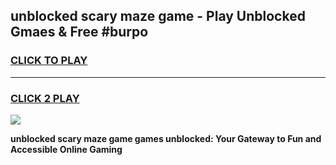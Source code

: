 
## unblocked scary maze game - Play Unblocked Gmaes & Free #burpo
<h3>
<a href="https://news.freeplayer.one?title=unblocked_scary_maze_game&ref=24F">CLICK TO PLAY</a></h3>
<hr>

<h3>
<a href="https://news.freeplayer.one?title=unblocked_scary_maze_game&ref=24F">CLICK 2 PLAY</a>
  
</h3>

<a href="https://news.freeplayer.one?title=unblocked_scary_maze_game&ref=24F/"><img src="https://clearcache.store/games.png"></a>


**unblocked scary maze game games unblocked: Your Gateway to Fun and Accessible Online Gaming**
